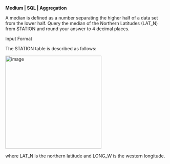 **Medium | SQL | Aggregation**

A median is defined as a number separating the higher half of a data set from the lower half. Query the median of the Northern Latitudes (LAT_N) from STATION and round your answer to 4 decimal places.

Input Format

The STATION table is described as follows:

<img width="300" height="290" alt="image" src="https://github.com/user-attachments/assets/e5b7a558-08b6-4242-8214-232648368f5a" />

where LAT_N is the northern latitude and LONG_W is the western longitude.
